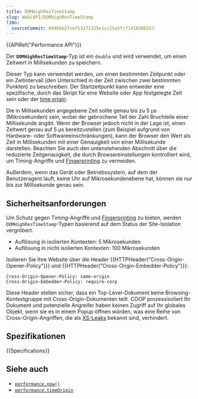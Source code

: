 ```yaml
---
title: DOMHighResTimeStamp
slug: Web/API/DOMHighResTimeStamp
l10n:
  sourceCommit: 0496bb2fcef13172325e1cc25a5fc71410506557
---
```


{{APIRef("Performance API")}}

Der **`DOMHighResTimeStamp`**-Typ ist ein `double` und wird verwendet, um einen Zeitwert in Millisekunden zu speichern.

Dieser Typ kann verwendet werden, um einen bestimmten Zeitpunkt oder ein Zeitintervall (den Unterschied in der Zeit zwischen zwei bestimmten Punkten) zu beschreiben. Der Startzeitpunkt kann entweder eine spezifische, durch das Skript für eine Website oder App festgelegte Zeit sein oder der [time origin](/de/docs/Web/API/Performance/timeOrigin).

Die in Millisekunden angegebene Zeit sollte genau bis zu 5 µs (Mikrosekunden) sein, wobei der gebrochene Teil der Zahl Bruchteile einer Millisekunde angibt. Wenn der Browser jedoch nicht in der Lage ist, einen Zeitwert genau auf 5 µs bereitzustellen (zum Beispiel aufgrund von Hardware- oder Softwareeinschränkungen), kann der Browser den Wert als Zeit in Millisekunden mit einer Genauigkeit von einer Millisekunde darstellen. Beachten Sie auch den untenstehenden Abschnitt über die reduzierte Zeitgenauigkeit, die durch Browsereinstellungen kontrolliert wird, um Timing-Angriffe und [Fingerprinting](/de/docs/Glossary/Fingerprinting) zu vermeiden.

Außerdem, wenn das Gerät oder Betriebssystem, auf dem der Benutzeragent läuft, keine Uhr auf Mikrosekundenebene hat, können sie nur bis zur Millisekunde genau sein.

## Sicherheitsanforderungen

Um Schutz gegen Timing-Angriffe und [Fingerprinting](/de/docs/Glossary/Fingerprinting) zu bieten, werden `DOMHighResTimeStamp`-Typen basierend auf dem Status der Site-Isolation vergröbert.

- Auflösung in isolierten Kontexten: 5 Mikrosekunden
- Auflösung in nicht isolierten Kontexten: 100 Mikrosekunden

Isolieren Sie Ihre Website über die Header {{HTTPHeader("Cross-Origin-Opener-Policy")}} und
{{HTTPHeader("Cross-Origin-Embedder-Policy")}}:

```http
Cross-Origin-Opener-Policy: same-origin
Cross-Origin-Embedder-Policy: require-corp
```

Diese Header stellen sicher, dass ein Top-Level-Dokument keine Browsing-Kontextgruppe mit
Cross-Origin-Dokumenten teilt. COOP prozessisoliert Ihr Dokument und potenzielle Angreifer
haben keinen Zugriff auf Ihr globales Objekt, wenn sie es in einem Popup öffnen würden, was eine Reihe
von Cross-Origin-Angriffen, die als [XS-Leaks](https://github.com/xsleaks/xsleaks) bekannt sind, verhindert.

## Spezifikationen

{{Specifications}}

## Siehe auch

- [`performance.now()`](/de/docs/Web/API/Performance/now)
- [`performance.timeOrigin`](/de/docs/Web/API/Performance/timeOrigin)
